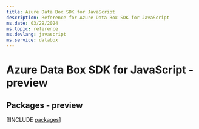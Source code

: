 ```yaml
---
title: Azure Data Box SDK for JavaScript
description: Reference for Azure Data Box SDK for JavaScript
ms.date: 03/29/2024
ms.topic: reference
ms.devlang: javascript
ms.service: databox
---
```

# Azure Data Box SDK for JavaScript - preview
## Packages - preview
[!INCLUDE [packages](data-box-index.md)]